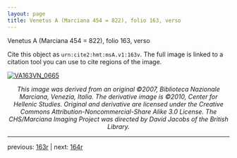```yaml
---
layout: page
title: Venetus A (Marciana 454 = 822), folio 163, verso
---
```


Venetus A (Marciana 454 = 822), folio 163, verso

Cite this object as `urn:cite2:hmt:msA.v1:163v`.  The full image is linked to a citation tool you can use to cite regions of the image.

[![VA163VN_0665](http://www.homermultitext.org/iipsrv?IIIF=/project/homer/pyramidal/deepzoom/hmt/vaimg/2017a/VA163VN_0665.tif/full/800,/0/default.jpg)](http://www.homermultitext.org/ict2/?urn=urn:cite2:hmt:vaimg.2017a:VA163VN_0665) 

<p style="text-align: center; font-style: italic;">This image was derived from an original ©2007, Biblioteca Nazionale Marciana, Venezia, Italia. The derivative image is ©2010, Center for Hellenic Studies. Original and derivative are licensed under the Creative Commons Attribution-Noncommercial-Share Alike 3.0 License. The CHS/Marciana Imaging Project was directed by David Jacobs of the British Library.</p>

---

previous: [163r](../163r/) | next: [164r](../164r/)
